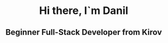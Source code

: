 <div id="header" align="center">
     <h1>Hi there, I`m Danil </h1>
     <h2>Beginner Full-Stack Developer from Kirov</h2>
</div>
